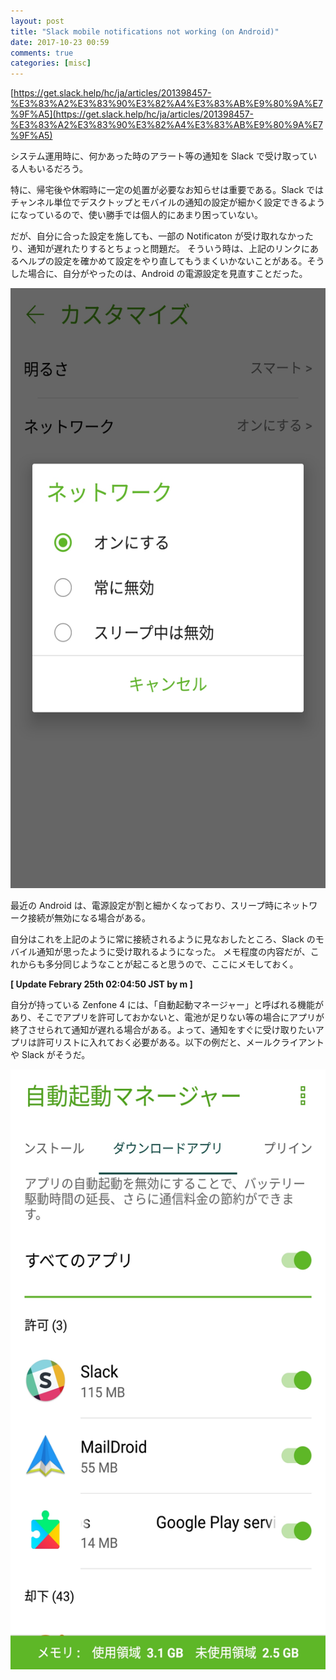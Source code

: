 ```yaml
---
layout: post
title: "Slack mobile notifications not working (on Android)"
date: 2017-10-23 00:59
comments: true
categories: [misc]
---
```

[https://get.slack.help/hc/ja/articles/201398457-%E3%83%A2%E3%83%90%E3%82%A4%E3%83%AB%E9%80%9A%E7%9F%A5](https://get.slack.help/hc/ja/articles/201398457-%E3%83%A2%E3%83%90%E3%82%A4%E3%83%AB%E9%80%9A%E7%9F%A5)

システム運用時に、何かあった時のアラート等の通知を Slack で受け取っている人もいるだろう。  

特に、帰宅後や休暇時に一定の処置が必要なお知らせは重要である。Slack ではチャンネル単位でデスクトップとモバイルの通知の設定が細かく設定できるようになっているので、使い勝手では個人的にあまり困っていない。

だが、自分に合った設定を施しても、一部の Notificaton が受け取れなかったり、通知が遅れたりするとちょっと問題だ。
そういう時は、上記のリンクにあるヘルプの設定を確かめて設定をやり直してもうまくいかないことがある。そうした場合に、自分がやったのは、Android の電源設定を見直すことだった。

<img src="/images/Android_70_battery_setting.jpg" width="540" height="960"/>

最近の Android は、電源設定が割と細かくなっており、スリープ時にネットワーク接続が無効になる場合がある。  

自分はこれを上記のように常に接続されるように見なおしたところ、Slack のモバイル通知が思ったように受け取れるようになった。
メモ程度の内容だが、これからも多分同じようなことが起こると思うので、ここにメモしておく。

**[ Update Febrary 25th 02:04:50 JST by m ]**

自分が持っている Zenfone 4 には、「自動起動マネージャー」と呼ばれる機能があり、そこでアプリを許可しておかないと、電池が足りない等の場合にアプリが終了させられて通知が遅れる場合がある。よって、通知をすぐに受け取りたいアプリは許可リストに入れておく必要がある。以下の例だと、メールクライアントや Slack がそうだ。

<img src="/images/auto-boot-manager.jpg" width="540" height="960"/>
